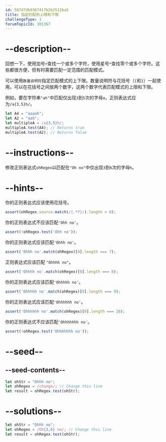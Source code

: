 ```yaml
---
id: 587d7db9367417b2b2512ba5
title: 指定匹配的上限和下限
challengeType: 1
forumTopicId: 301367
---
```


# --description--

回想一下，使用加号`+`查找一个或多个字符，使用星号`*`查找零个或多个字符。这些都很方便，但有时需要匹配一定范围的匹配模式。

可以使用`数量说明符`指定匹配模式的上下限。数量说明符与花括号（`{`和`}`）一起使用。可以在花括号之间放两个数字，这两个数字代表匹配模式的上限和下限。

例如，要在字符串`"ah"`中匹配仅出现`3`到`5`次的字母`a`，正则表达式应为`/a{3,5}h/`。

```js
let A4 = "aaaah";
let A2 = "aah";
let multipleA = /a{3,5}h/;
multipleA.test(A4); // Returns true
multipleA.test(A2); // Returns false
```

# --instructions--

修改正则表达式`ohRegex`以匹配在`"Oh no"`中仅出现`3`到`6`次的字母`h`。

# --hints--

你的正则表达式应该使用花括号。

```js
assert(ohRegex.source.match(/{.*?}/).length > 0);
```

你的正则表达式不应该匹配`'Ohh no'`。

```js
assert(!ohRegex.test('Ohh no'));
```

你的正则表达式应该匹配`'Ohhh no'`。

```js
assert('Ohhh no'.match(ohRegex)[0].length === 7);
```

正则表达式应该匹配 `"Ohhhh no"`。

```js
assert('Ohhhh no'.match(ohRegex)[0].length === 8);
```

你的正则表达式应该匹配`'Ohhhhh no'`。

```js
assert('Ohhhhh no'.match(ohRegex)[0].length === 9);
```

你的正则表达式应该匹配`'Ohhhhhh no'`。

```js
assert('Ohhhhhh no'.match(ohRegex)[0].length === 10);
```

你的正则表达式不应该匹配`'Ohhhhhhh no'`。

```js
assert(!ohRegex.test('Ohhhhhhh no'));
```

# --seed--

## --seed-contents--

```js
let ohStr = "Ohhh no";
let ohRegex = /change/; // Change this line
let result = ohRegex.test(ohStr);
```

# --solutions--

```js
let ohStr = "Ohhh no";
let ohRegex = /Oh{3,6} no/; // Change this line
let result = ohRegex.test(ohStr);
```
